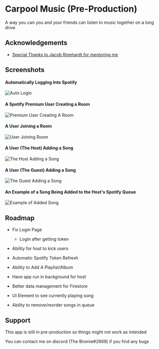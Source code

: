 # Carpool Music (Pre-Production)

A way you can you and your friends can listen to music together on a long drive
## Acknowledgements

 - [Special Thanks to Jacob Rinehardt for mentoring me](https://github.com/Rinehardtjacob)
## Screenshots

#### Automatically Logging Into Spotify

![Auto Login](https://www.thebromie.com/CarpoolMusic/Login.gif)

#### A Spotify Premium User Creating a Room

![Premium User Creating A Room](https://www.thebromie.com/CarpoolMusic/Create%20Room.gif)

#### A User Joining a Room

![User Joining Room](https://www.thebromie.com/CarpoolMusic/Join%20Room.gif)

#### A User (The Host) Adding a Song

![The Host Adding a Song](https://www.thebromie.com/CarpoolMusic/Host%20Add%20Song.gif)

#### A User (The Guest) Adding a Song

![The Guest Adding a Song](https://www.thebromie.com/CarpoolMusic/Guest%20Add%20Song.gif)

#### An Example of a Song Being Added to the Host's Spotify Queue

![Example of Added Song](https://www.thebromie.com/CarpoolMusic/Song%20Added.gif)
## Roadmap

- Fix Login Page

    - Login after getting token

- Ability for host to kick users

- Automatic Spotify Token Refresh

- Ability to Add A Playlist/Album

- Have app run in background for host

- Better data management for Firestore

- UI Element to see currently playing song

- Ability to remove/reorder songs in queue
## Support

This app is still in pre-production so things might not work as intended

You can contact me on discord (The Bromie#2669) if you find any bugs
